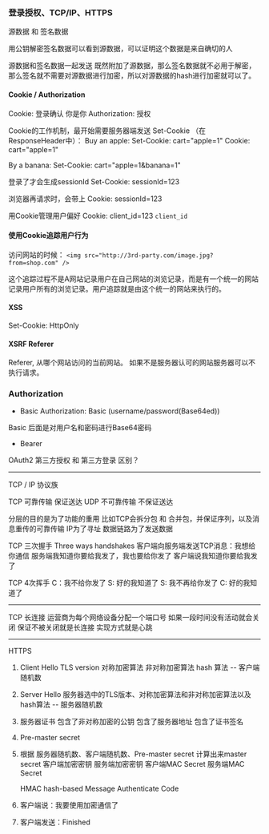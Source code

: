 ### 登录授权、TCP/IP、HTTPS

源数据 和 签名数据

用公钥解密签名数据可以看到源数据，可以证明这个数据是来自确切的人


源数据和签名数据一起发送
既然附加了源数据，那么签名数据就不必用于解密，那么签名就不需要对源数据进行加密，所以对源数据的hash进行加密就可以了。


#### Cookie / Authorization
Cookie: 登录确认 你是你
Authorization: 授权


Cookie的工作机制，最开始需要服务器端发送 Set-Cookie （在ResponseHeader中）：
Buy an apple:
Set-Cookie: cart="apple=1"
Cookie: cart="apple=1"

By a banana:
Set-Cookie: cart="apple=1&banana=1"



登录了才会生成sessionId
Set-Cookie: sessionId=123

浏览器再请求时，会带上 Cookie: sessionId=123


用Cookie管理用户偏好
Cookie: client_id=123
`client_id`


#### 使用Cookie追踪用户行为

访问网站的时候：
```<img src="http://3rd-party.com/image.jpg?from=shop.com" />```

这个追踪过程不是A网站记录用户在自己网站的浏览记录，而是有一个统一的网站记录用户所有的浏览记录。用户追踪就是由这个统一的网站来执行的。

#### XSS
Set-Cookie: HttpOnly

#### XSRF Referer
Referer, 从哪个网站访问的当前网站。
如果不是服务器认可的网站服务器可以不执行请求。

### Authorization
* Basic
Authorization: Basic (username/password(Base64ed))

Basic 后面是对用户名和密码进行Base64密码



* Bearer

OAuth2
第三方授权 和 第三方登录 区别？


-----

TCP / IP 协议族

TCP 可靠传输 保证送达
UDP 不可靠传输 不保证送达

分层的目的是为了功能的重用
 比如TCP会拆分包 和 合并包，并保证序列，以及消息重传的可靠传输
 IP为了寻址
 数据链路为了发送数据
 
 
 TCP 三次握手
 Three ways handshakes
 客户端向服务端发送TCP消息：我想给你通信
 服务端我知道你要给我发了，我也要给你发了
 客户端说我知道你要给我发了
 
 
 TCP 4次挥手
 C：我不给你发了
 S: 好的我知道了
 S: 我不再给你发了
 C: 好的我知道了
 
 -------
 
 TCP 长连接
运营商为每个网络设备分配一个端口号
如果一段时间没有活动就会关闭
保证不被关闭就是长连接
实现方式就是心跳

----
HTTPS


1. Client Hello
	TLS version
	对称加密算法
	非对称加密算法
	hash 算法
	-- 客户端随机数

2. Server Hello
	服务器选中的TLS版本、对称加密算法和非对称加密算法以及hash算法
	-- 服务器随机数
	
3. 服务器证书
	包含了非对称加密的公钥
	包含了服务器地址
	包含了证书签名
	

4. Pre-master secret

5. 根据 服务器随机数、客户端随机数、Pre-master secret 计算出来master secret
   客户端加密密钥
   服务端加密密钥
   客户端MAC Secret
   服务端MAC Secret
   
   HMAC hash-based Message Authenticate Code
   
6. 客户端说：我要使用加密通信了
7. 客户端发送：Finished